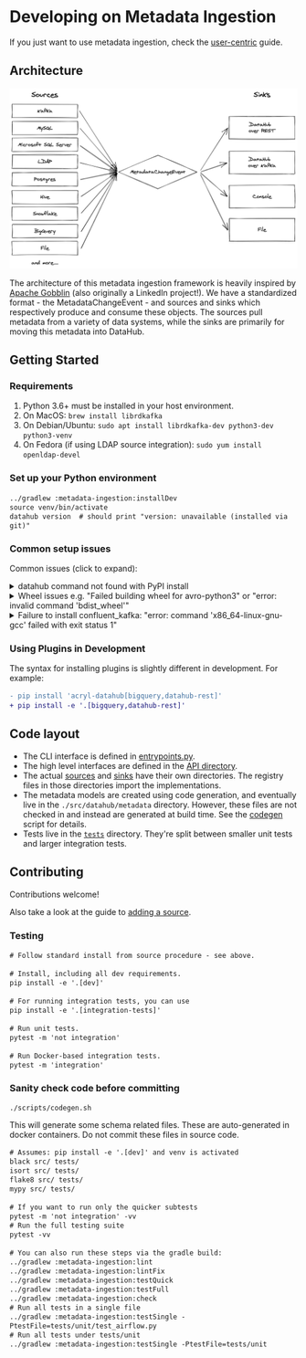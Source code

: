 # Developing on Metadata Ingestion

If you just want to use metadata ingestion, check the [user-centric](./README.md) guide.

## Architecture

![metadata ingestion framework layout](../docs/imgs/datahub-metadata-ingestion-framework.png)

The architecture of this metadata ingestion framework is heavily inspired by [Apache Gobblin](https://gobblin.apache.org/) (also originally a LinkedIn project!). We have a standardized format - the MetadataChangeEvent - and sources and sinks which respectively produce and consume these objects. The sources pull metadata from a variety of data systems, while the sinks are primarily for moving this metadata into DataHub.

## Getting Started

### Requirements

1. Python 3.6+ must be installed in your host environment.
2. On MacOS: `brew install librdkafka`
3. On Debian/Ubuntu: `sudo apt install librdkafka-dev python3-dev python3-venv`
4. On Fedora (if using LDAP source integration): `sudo yum install openldap-devel`

### Set up your Python environment

```shell
../gradlew :metadata-ingestion:installDev
source venv/bin/activate
datahub version  # should print "version: unavailable (installed via git)"
```

### Common setup issues

Common issues (click to expand):

<details>
  <summary>datahub command not found with PyPI install</summary>

If you've already run the pip install, but running `datahub` in your command line doesn't work, then there is likely an issue with your PATH setup and Python.

The easiest way to circumvent this is to install and run via Python, and use `python3 -m datahub` in place of `datahub`.

```shell
python3 -m pip install --upgrade acryl-datahub
python3 -m datahub --help
```

</details>

<details>
  <summary>Wheel issues e.g. "Failed building wheel for avro-python3" or "error: invalid command 'bdist_wheel'"</summary>

This means Python's `wheel` is not installed. Try running the following commands and then retry.

```shell
pip install --upgrade pip wheel setuptools
pip cache purge
```

</details>

<details>
  <summary>Failure to install confluent_kafka: "error: command 'x86_64-linux-gnu-gcc' failed with exit status 1"</summary>

This sometimes happens if there's a version mismatch between the Kafka's C library and the Python wrapper library. Try running `pip install confluent_kafka==1.5.0` and then retrying.

</details>

### Using Plugins in Development

The syntax for installing plugins is slightly different in development. For example:

```diff
- pip install 'acryl-datahub[bigquery,datahub-rest]'
+ pip install -e '.[bigquery,datahub-rest]'
```

## Code layout

- The CLI interface is defined in [entrypoints.py](./src/datahub/entrypoints.py).
- The high level interfaces are defined in the [API directory](./src/datahub/ingestion/api).
- The actual [sources](./src/datahub/ingestion/source) and [sinks](./src/datahub/ingestion/sink) have their own directories. The registry files in those directories import the implementations.
- The metadata models are created using code generation, and eventually live in the `./src/datahub/metadata` directory. However, these files are not checked in and instead are generated at build time. See the [codegen](./scripts/codegen.sh) script for details.
- Tests live in the [`tests`](./tests) directory. They're split between smaller unit tests and larger integration tests.

## Contributing

Contributions welcome!

Also take a look at the guide to [adding a source](./adding-source.md).

### Testing

```shell
# Follow standard install from source procedure - see above.

# Install, including all dev requirements.
pip install -e '.[dev]'

# For running integration tests, you can use 
pip install -e '.[integration-tests]'

# Run unit tests.
pytest -m 'not integration'

# Run Docker-based integration tests.
pytest -m 'integration'
```

### Sanity check code before committing

```shell
./scripts/codegen.sh
```

This will generate some schema related files. These are auto-generated in docker containers. Do not commit these files in source code.


```shell
# Assumes: pip install -e '.[dev]' and venv is activated
black src/ tests/
isort src/ tests/
flake8 src/ tests/
mypy src/ tests/

# If you want to run only the quicker subtests
pytest -m 'not integration' -vv
# Run the full testing suite
pytest -vv

# You can also run these steps via the gradle build:
../gradlew :metadata-ingestion:lint
../gradlew :metadata-ingestion:lintFix
../gradlew :metadata-ingestion:testQuick
../gradlew :metadata-ingestion:testFull
../gradlew :metadata-ingestion:check
# Run all tests in a single file
../gradlew :metadata-ingestion:testSingle -PtestFile=tests/unit/test_airflow.py
# Run all tests under tests/unit
../gradlew :metadata-ingestion:testSingle -PtestFile=tests/unit
```
